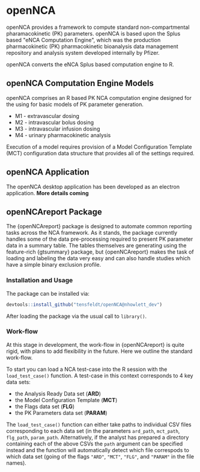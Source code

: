 # openNCA

openNCA provides a framework to compute standard non-compartmental pharamacokinetic (PK) parameters. openNCA is based upon the Splus based "eNCA Computation Engine", which was the production pharmacokinetic (PK) pharmacokinetic bioanalysis data management repository and analysis system developed internally by Pfizer.

openNCA converts the eNCA Splus based computation engine to R.

## openNCA Computation Engine Models

openNCA comprises an R based PK NCA computation engine designed for the using for basic models of PK parameter generation.

- M1 - extravascular dosing
- M2 - intravascular bolus dosing
- M3 - intravascular infusion dosing
- M4 - urinary pharmacokinetic analysis

Execution of a model requires provision of a Model Configuration Template (MCT) configuration data structure that provides all of the settings required.

## openNCA Application
The openNCA desktop application has been developed as an electron application. **More details coming**


## openNCAreport Package

The {openNCAreport} package is designed to automate common reporting tasks across the NCA framework. As it stands, the package currently handles some of the data pre-processing required to present PK parameter data in a summary table. The tables themselves are generating using the feature-rich {gtsummary} package, but {openNCAreport} makes the task of loading and labeling the data very easy and can also handle studies which have a simple binary exclusion profile.

### Installation and Usage

The package can be installed via:

```r
devtools::install_github("tensfeldt/openNCA@nhowlett_dev")
```
After loading the package via the usual call to `library()`.

### Work-flow

At this stage in development, the work-flow in {openNCAreport} is quite rigid, with plans to add flexibility in the future. Here we outline the standard work-flow.

To start you can load a NCA test-case into the R session with the `load_test_case()` function. A test-case in this context corresponds to 4 key data sets:

- the Analysis Ready Data set (**ARD**)
- the Model Configuration Template (**MCT**)
- the Flags data set (**FLG**)
- the PK Parameters data set (**PARAM**)


The `load_test_case()` function can either take paths to individual CSV files corresponding to each data set (in the parameters `ard_path`, `mct_path`, `flg_path`, `param_path`. Alternatively, if the analyst has prepared a directory containing each of the above CSVs the `path` argument can be specified instead and the function will automatically detect which file correspods to which data set (going of the flags `"ARD"`, `"MCT"`, `"FLG"`, and `"PARAM"` in the file names).

